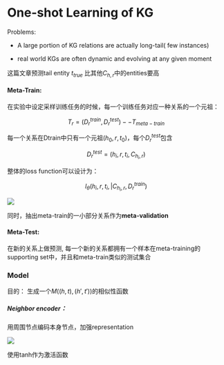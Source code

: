 # One-shot Learning of KG

Problems:

+ A large portion of KG relations are actually long-tail( few instances)

+ real world KGs are often dynamic and evolving at any given moment

这篇文章预测tail entity $t_{true}$ 比其他$C_{h,r}$中的entities要高

#### Meta-Train:

在实验中设定采样训练任务的时候，每一个训练任务对应一种关系的一个元祖：

$$
T_r = ({D_r^{train}, D_r^{test}})--T_{meta-train}
$$

每一个关系在Dtrain中只有一个元祖$(h_0, r, t_0)$，每个$D_r^{test}$包含

$$
D_r^{test} = (h_i, r, t_i, C_{h_i, r})
$$

整体的loss function可以设计为：

$$
l_{\theta}(h_i, r, t_i,|C_{h_i, r}, D_r^{train}) 
$$

![](/Users/cairui/Library/Application%20Support/marktext/images/2023-04-26-23-08-26-image.png)

同时，抽出meta-train的一小部分关系作为<b>meta-validation</b>

#### Meta-Test:

在新的关系上做预测, 每一个新的关系都拥有一个样本在meta-training的supporting set中，并且和meta-train类似的测试集合

### Model

目的： 生成一个$M((h, t),(h', t'))$的相似性函数

##### Neighbor encoder：

用周围节点编码本身节点，加强representation

![](/Users/cairui/Library/Application%20Support/marktext/images/2023-04-26-23-50-07-image.png)

使用tanh作为激活函数
